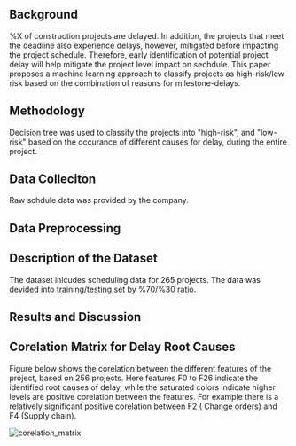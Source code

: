 ## Background
%X of construction projects are delayed. In addition, the projects that meet the deadline also experience delays, however, mitigated before impacting the project schedule. Therefore, early identification of potential project delay will help mitigate the project level impact on sechdule. This paper proposes a machine learning approach to classify projects as high-risk/low risk based on the combination of reasons for milestone-delays.

## Methodology
Decision tree was used to classify the projects into "high-risk", and "low-risk" based on the occurance of different causes for delay, during the entire project. 

## Data Colleciton
Raw schdule data was provided by the company. 

## Data Preprocessing


## Description of the Dataset
The dataset inlcudes scheduling data for 265 projects. The data was devided into training/testing set by %70/%30 ratio.

## Results and Discussion
## Corelation Matrix for Delay Root Causes

Figure below shows the corelation between the different features of the project, based on 256 projects. Here features F0 to F26 indicate the identified root causes of delay, while the saturated colors indicate higher levels are positive corelation between the features. For example there is a relatively significant positive corelation between F2 ( Change orders) and F4 (Supply chain).

![corelation_matrix](https://user-images.githubusercontent.com/55706949/183313326-4162c311-c947-45dd-9840-06b1e6535e8d.png)

